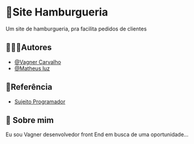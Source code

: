 # 🍔Site Hamburgueria 
Um site de hamburgueria, pra facilita pedidos de clientes


## 👩🏿‍💻Autores

- [@Vagner Carvalho](https://github.com/VagnerCode)
- [@Matheus luz](https://github.com/MatheusNLuz)


## 🔎Referência

 - [Sujeito Programador](https://www.youtube.com/watch?v=rjXXDv23-6Y)



## 🚀 Sobre mim
Eu sou Vagner desenvolvedor front End em busca de uma oportunidade...

